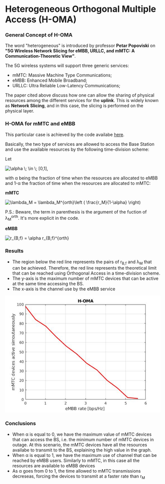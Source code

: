 # Heterogeneous Orthogonal Multiple Access (H-OMA) 

### General Concept of H-OMA
  The word "heterogeneous" is introduced by professor **Petar Popoviski** on **"5G Wireless Network Slicing for eMBB, URLLC, and mMTC: A Communication-Theoretic View"**.
  
  The 5G wireless systems will support three generic services:
  - mMTC: Massive Machine Type Communications;
  - eMBB: Enhanced Mobile Broadband;
  - URLLC: Ultra Reliable Low-Latency Communications;
  
  The paper cited above discuss how one can allow the sharing of physical resources among the different services for the **uplink**. This is widely known as **Network Slicing**, and in this case, the slicing is performed on the physical layer.


### H-OMA for mMTC and eMBB
  This particular case is achieved by the code availabe [here](https://github.com/lhupalo/ranslicing/blob/master/homa.m).
  
  Basically, the two type of services are allowed to access the Base Station and use the available resources by the following time-division scheme:
  
  Let 
 
  <img src="https://latex.codecogs.com/svg.image?\alpha&space;\;&space;\in&space;\;&space;[0,1]" title="\alpha \; \in \; [0,1]" />,
  
  with &alpha; being the fraction of time when the resources are allocated to eMBB and 1-&alpha; the fraction of time when the resources are allocated to mMTC:
  
  **mMTC**
  
  <img src="https://latex.codecogs.com/svg.image?\lambda_M&space;=&space;\lambda_M^{orth}\left&space;(&space;\frac{r_M}{1-\alpha}&space;\right)" title="\lambda_M = \lambda_M^{orth}\left ( \frac{r_M}{1-\alpha} \right)" />
  
  P.S.: Beware, the term in parenthesis is the argument of the fuction of &lambda;<sub>M</sub><sup>orth</sup>. It's more explicit in the code.
  
  **eMBB**
  
  
  <img src="https://latex.codecogs.com/svg.image?r_{B,f}&space;=&space;\alpha&space;r_{B,f}^{orth}&space;" title="r_{B,f} = \alpha r_{B,f}^{orth}" />
  
  ### Results
  
  - The region below the red line represents the pairs of r<sub>B,f</sub> and &lambda;<sub>M</sub> that can be achieved. Therefore, the red line represents the theoretical limit that can be reached using Orthogonal Access in a time-division scheme.
  - The y-axis is the maximum number of mMTC devices that can be active at the same time accessing the BS.
  - The x-axis is the channel use by the eMBB service
  
  ![This is an image](https://github.com/lhupalo/ranslicing/blob/master/homa.jpg)
  
  ### Conclusions
  
  - When &alpha; is equal to 0, we have the maximum value of mMTC devices that can access the BS, i.e. the minimum number of mMTC devices in outage. At this scenario, the mMTC devices have all the resources availabe to transmit to the BS, explaining the high value in the graph.
  - When &alpha; is equal to 1, we have the maximum use of channel that can be reached by eMBB users. Similarly to mMTC, in this case all the resources are available to eMBB devices
  - As &alpha; goes from 0 to 1, the time allowed to mMTC transmissions decreseas, forcing the devices to transmit at a faster rate than r<sub>M</sub>
